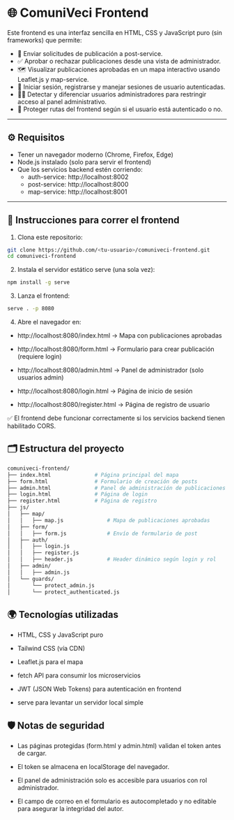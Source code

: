 # 🌐 ComuniVeci Frontend

Este frontend es una interfaz sencilla en HTML, CSS y JavaScript puro (sin frameworks) que permite:

- 📝 Enviar solicitudes de publicación a post-service.
- ✅ Aprobar o rechazar publicaciones desde una vista de administrador.
- 🗺️ Visualizar publicaciones aprobadas en un mapa interactivo usando Leaflet.js y map-service.
- 🔐 Iniciar sesión, registrarse y manejar sesiones de usuario autenticadas.
- 🧑‍💻 Detectar y diferenciar usuarios administradores para restringir acceso al panel administrativo.
- 📡 Proteger rutas del frontend según si el usuario está autenticado o no.

---

## ⚙️ Requisitos

- Tener un navegador moderno (Chrome, Firefox, Edge)
- Node.js instalado (solo para servir el frontend)
- Que los servicios backend estén corriendo:
  - auth-service: http://localhost:8002
  - post-service: http://localhost:8000
  - map-service: http://localhost:8001

---

## 🚀 Instrucciones para correr el frontend

1. Clona este repositorio:

```bash
git clone https://github.com/<tu-usuario>/comuniveci-frontend.git
cd comuniveci-frontend
```

2. Instala el servidor estático serve (una sola vez):

```bash
npm install -g serve
```

3. Lanza el frontend:

```bash
serve . -p 8080
```

4. Abre el navegador en:

- http://localhost:8080/index.html → Mapa con publicaciones aprobadas

- http://localhost:8080/form.html → Formulario para crear publicación (requiere login)

- http://localhost:8080/admin.html → Panel de administrador (solo usuarios admin)

- http://localhost:8080/login.html → Página de inicio de sesión

- http://localhost:8080/register.html → Página de registro de usuario


✅ El frontend debe funcionar correctamente si los servicios backend tienen habilitado CORS.

## 🗂️ Estructura del proyecto

```bash
comuniveci-frontend/
├── index.html              # Página principal del mapa
├── form.html               # Formulario de creación de posts
├── admin.html              # Panel de administración de publicaciones
├── login.html              # Página de login
├── register.html           # Página de registro
├── js/
│   ├── map/
│   │   ├── map.js              # Mapa de publicaciones aprobadas
│   ├── form/
│   │   ├── form.js             # Envío de formulario de post
│   ├── auth/
│   │   ├── login.js
│   │   ├── register.js
│   │   ├── header.js           # Header dinámico según login y rol
│   ├── admin/
│   │   ├── admin.js
│   └── guards/
│       └── protect_admin.js
│       └── protect_authenticated.js
```

## 🌍 Tecnologías utilizadas

- HTML, CSS y JavaScript puro

- Tailwind CSS (vía CDN)

- Leaflet.js para el mapa

- fetch API para consumir los microservicios

- JWT (JSON Web Tokens) para autenticación en frontend

- serve para levantar un servidor local simple

## 🛡️ Notas de seguridad

- Las páginas protegidas (form.html y admin.html) validan el token antes de cargar.

- El token se almacena en localStorage del navegador.

- El panel de administración solo es accesible para usuarios con rol administrador.

- El campo de correo en el formulario es autocompletado y no editable para asegurar la integridad del autor.